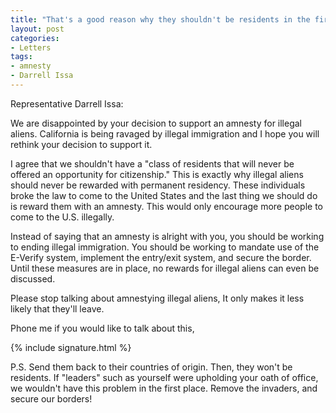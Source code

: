 ```yaml
---
title: "That's a good reason why they shouldn't be residents in the first place"
layout: post
categories:
- Letters
tags:
- amnesty
- Darrell Issa
---
```


Representative Darrell Issa:

We are disappointed by your decision to support an amnesty for illegal aliens. California is being ravaged by illegal immigration and I hope you will rethink your decision to support it.

I agree that we shouldn't have a "class of residents that will never be offered an opportunity for citizenship." This is exactly why illegal aliens should never be rewarded with permanent residency. These individuals broke the law to come to the United States and the last thing we should do is reward them with an amnesty. This would only encourage more people to come to the U.S. illegally.

Instead of saying that an amnesty is alright with you, you should be working to ending illegal immigration. You should be working to mandate use of the E-Verify system, implement the entry/exit system, and secure the border. Until these measures are in place, no rewards for illegal aliens can even be discussed.

Please stop talking about amnestying illegal aliens, It only makes it less likely that they'll leave.

Phone me if you would like to talk about this,

{% include signature.html %}

P.S. Send them back to their countries of origin. Then, they won't be residents. If "leaders" such as yourself were upholding your oath of office, we wouldn't have this problem in the first place. Remove the invaders, and secure our borders!
